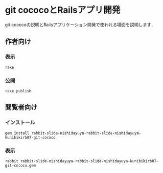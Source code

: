 # git cococoとRailsアプリ開発

git cococoの説明とRailsアプリケーション開発で使われる場面を説明します．

## 作者向け

### 表示

    rake

### 公開

    rake publish

## 閲覧者向け

### インストール

    gem install rabbit-slide-nishidayuya-rabbit-slide-nishidayuya-kunibikirb07-git-cococo

### 表示

    rabbit rabbit-slide-nishidayuya-rabbit-slide-nishidayuya-kunibikirb07-git-cococo.gem


